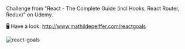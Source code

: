 Challenge from "React - The Complete Guide (incl Hooks, React Router, Redux)" on Udemy.

🖥   Have a look: http://www.mathildepeiffer.com/reactgoals 

 


![react-goals](https://user-images.githubusercontent.com/86634734/136645492-6b743096-3e1a-4dcb-b70c-4ebebb397a3b.png)


 
